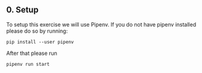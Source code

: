 ## 0. Setup
To setup this exercise we will use Pipenv.
If you do not have pipenv installed please do so by running:

``pip install --user pipenv``

After that please run 

``pipenv run start``
